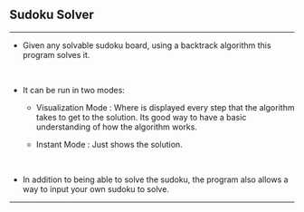 ## Sudoku Solver
---
  * Given any solvable sudoku board, using a backtrack algorithm this program solves it.
<br>

  * It can be run in two modes:
    
    * Visualization Mode : Where is displayed every step that the algorithm takes to get to the solution. Its good way to have a basic understanding of how the algorithm works.

    * Instant Mode : Just shows the solution.
<br>  

  * In addition to being able to solve the sudoku, the program also allows a way to input your own sudoku to solve.
  ---